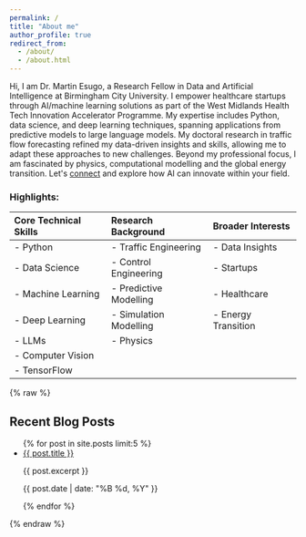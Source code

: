 ```yaml
---
permalink: /
title: "About me"
author_profile: true
redirect_from: 
  - /about/
  - /about.html
---
```


Hi, I am Dr. Martin Esugo, a Research Fellow in Data and Artificial Intelligence at Birmingham City University. I empower healthcare startups through AI/machine learning solutions as part of the West Midlands Health Tech Innovation Accelerator Programme. My expertise includes Python, data science, and deep learning techniques, spanning applications from predictive models to large language models. My doctoral research in traffic flow forecasting refined my data-driven insights and skills, allowing me to adapt these approaches to new challenges. Beyond my professional focus, I am fascinated by physics, computational modelling and the global energy transition. Let's [connect](https://komehz.github.io/contact/) and explore how AI can innovate within your field.

### Highlights:

| Core Technical Skills    | Research Background      | Broader Interests        |
|:-------------------------|:-------------------------|:-------------------------|
| - Python                 | - Traffic Engineering    | - Data Insights          |
| - Data Science           | - Control Engineering    | - Startups               |
| - Machine Learning       | - Predictive Modelling   | - Healthcare             |
| - Deep Learning          | - Simulation Modelling   | - Energy Transition      |
| - LLMs                   | - Physics                |                          |
| - Computer Vision        |                          |                          |
| - TensorFlow             |                          |                          |


{% raw %}
<div class="about-me">
    <h2>Recent Blog Posts</h2>
    <ul>
        {% for post in site.posts limit:5 %}
        <li>
            <a href="{{ post.url }}">{{ post.title }}</a>
            <p>{{ post.excerpt }}</p>
            <p class="post-date">{{ post.date | date: "%B %d, %Y" }}</p>
        </li>
        {% endfor %}
    </ul>
</div>
{% endraw %}


<!--
## Recent Blog Post

Many of the features of dynamic content management systems (like Wordpress) can be achieved in this fashion, using a fraction of the computational resources and with far less vulnerability to hacking and DDoSing. You can also modify the theme to your heart's content without touching the content of your site. If you get to a point where you've broken something in Jekyll/HTML/CSS beyond repair, your markdown files describing your talks, publications, etc. are safe. You can rollback the changes or even delete the repository and start over -- just be sure to save the markdown files! Finally, you can also write scripts that process the structured data on the site, such as [this one](https://github.com/academicpages/academicpages.github.io/blob/master/talkmap.ipynb) that analyzes metadata in pages about talks to display [a map of every location you've given a talk](https://academicpages.github.io/talkmap.html).


Recent Publication
------
The main configuration file for the site is in the base directory in [_config.yml](https://github.com/academicpages/academicpages.github.io/blob/master/_config.yml), which defines the content in the sidebars and other site-wide features. You will need to replace the default variables with ones about yourself and your site's github repository. The configuration file for the top menu is in [_data/navigation.yml](https://github.com/academicpages/academicpages.github.io/blob/master/_data/navigation.yml). For example, if you don't have a portfolio or blog posts, you can remove those items from that navigation.yml file to remove them from the header. 

Example: editing a markdown file for a talk


For more info
------
More info about configuring academicpages can be found in [the guide](https://academicpages.github.io/markdown/). The [guides for the Minimal Mistakes theme](https://mmistakes.github.io/minimal-mistakes/docs/configuration/) (which this theme was forked from) might also be helpful.
-->
